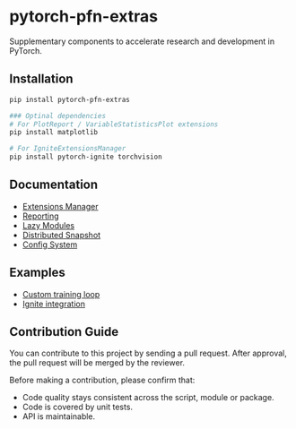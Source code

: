# pytorch-pfn-extras

Supplementary components to accelerate research and development in PyTorch.

## Installation

```sh
pip install pytorch-pfn-extras

### Optinal dependencies
# For PlotReport / VariableStatisticsPlot extensions
pip install matplotlib

# For IgniteExtensionsManager
pip install pytorch-ignite torchvision
```

## Documentation

* [Extensions Manager](docs/extensions.md)
* [Reporting](docs/reporting.md)
* [Lazy Modules](docs/lazy.md)
* [Distributed Snapshot](docs/snapshot.md)
* [Config System](docs/config.md)

## Examples

* [Custom training loop](example/mnist.py)
* [Ignite integration](example/ignite-mnist.py)

## Contribution Guide

You can contribute to this project by sending a pull request.
After approval, the pull request will be merged by the reviewer.

Before making a contribution, please confirm that:

- Code quality stays consistent across the script, module or package.
- Code is covered by unit tests.
- API is maintainable.
